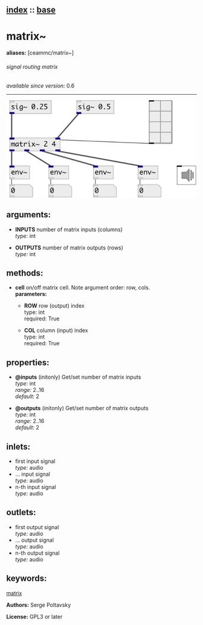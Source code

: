 [index](index.html) :: [base](category_base.html)
---

# matrix~
**aliases:** [ceammc/matrix\~]


###### signal routing matrix

*available since version:* 0.6

---




[![example](../examples/img/matrix~.jpg)](../examples/pd/matrix~.pd)



## arguments:

* **INPUTS**
number of matrix inputs (columns)<br>
_type:_ int<br>

* **OUTPUTS**
number of matrix outputs (rows)<br>
_type:_ int<br>



## methods:

* **cell**
on/off matrix cell. Note argument order: row, cols.<br>
  __parameters:__
  - **ROW** row (output) index<br>
    type: int <br>
    required: True <br>

  - **COL** column (input) index<br>
    type: int <br>
    required: True <br>




## properties:

* **@inputs** (initonly)
Get/set number of matrix inputs<br>
_type:_ int<br>
_range:_ 2..16<br>
_default:_ 2<br>

* **@outputs** (initonly)
Get/set number of matrix outputs<br>
_type:_ int<br>
_range:_ 2..16<br>
_default:_ 2<br>



## inlets:

* first input signal<br>
_type:_ audio
* ... input signal<br>
_type:_ audio
* n-th input signal<br>
_type:_ audio



## outlets:

* first output signal<br>
_type:_ audio
* ... output signal<br>
_type:_ audio
* n-th output signal<br>
_type:_ audio



## keywords:

[matrix](keywords/matrix.html)






**Authors:** Serge Poltavsky




**License:** GPL3 or later





